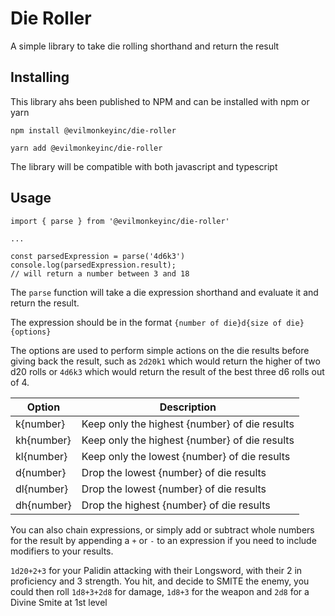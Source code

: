 # Die Roller

A simple library to take die rolling shorthand and return the result

## Installing

This library ahs been published to NPM and can be installed with npm or yarn

```npm
npm install @evilmonkeyinc/die-roller
````

```yarn
yarn add @evilmonkeyinc/die-roller
```

The library will be compatible with both javascript and typescript

## Usage

```
import { parse } from '@evilmonkeyinc/die-roller'

...

const parsedExpression = parse('4d6k3')
console.log(parsedExpression.result);
// will return a number between 3 and 18
```

The `parse` function will take a die expression shorthand and evaluate it and return the result.

The expression should be in the format `{number of die}d{size of die}{options}`

The options are used to perform simple actions on the die results before giving back the result, such as `2d20k1` which would return the higher of two d20 rolls or `4d6k3` which would return the result of the best three d6 rolls out of 4.

| Option     | Description                                   |
| ---------- | --------------------------------------------- |
| k{number}  | Keep only the highest {number} of die results |
| kh{number} | Keep only the highest {number} of die results |
| kl{number} | Keep only the lowest {number} of die results  |
| d{number}  | Drop the lowest {number} of die results       |
| dl{number} | Drop the lowest {number} of die results       |
| dh{number} | Drop the highest {number} of die results      |

You can also chain expressions, or simply add or subtract whole numbers for the result by appending a `+` or `-` to an expression if you need to include modifiers to your results.

`1d20+2+3` for your Palidin attacking with their Longsword, with their 2 in proficiency and 3 strength. You hit, and decide to SMITE the enemy, you could then roll `1d8+3+2d8` for damage, `1d8+3` for the weapon and `2d8` for a Divine Smite at 1st level
